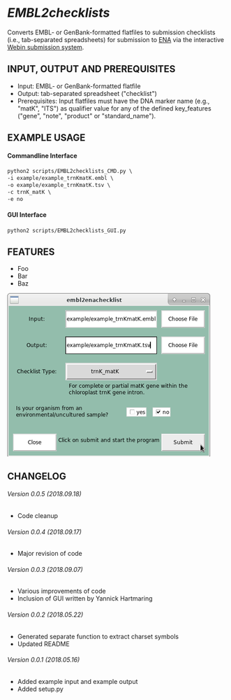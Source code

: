 *EMBL2checklists*
===================
Converts EMBL- or GenBank-formatted flatfiles to submission checklists (i.e., tab-separated spreadsheets) for submission to [ENA](http://www.ebi.ac.uk/ena) via the interactive [Webin submission system](https://www.ebi.ac.uk/ena/submit/sra/#home).

INPUT, OUTPUT AND PREREQUISITES
-------------------------------
* Input: EMBL- or GenBank-formatted flatfile
* Output: tab-separated spreadsheet ("checklist")
* Prerequisites: Input flatfiles must have the DNA marker name (e.g., "matK", "ITS") as qualifier value for any of the defined key_features ("gene", "note", "product" or "standard_name").

EXAMPLE USAGE
-------------
#### Commandline Interface
```
python2 scripts/EMBL2checklists_CMD.py \
-i example/example_trnKmatK.embl \
-o example/example_trnKmatK.tsv \
-c trnK_matK \
-e no
```
#### GUI Interface
```
python2 scripts/EMBL2checklists_GUI.py
```

FEATURES
--------
* Foo
* Bar
* Baz

![](EMBL2checklist_GUI.png)


CHANGELOG
---------
###### Version 0.0.5 (2018.09.18)
* Code cleanup
###### Version 0.0.4 (2018.09.17)
* Major revision of code
###### Version 0.0.3 (2018.09.07)
* Various improvements of code
* Inclusion of GUI written by Yannick Hartmaring
###### Version 0.0.2 (2018.05.22)
* Generated separate function to extract charset symbols
* Updated README
###### Version 0.0.1 (2018.05.16)
* Added example input and example output
* Added setup.py
